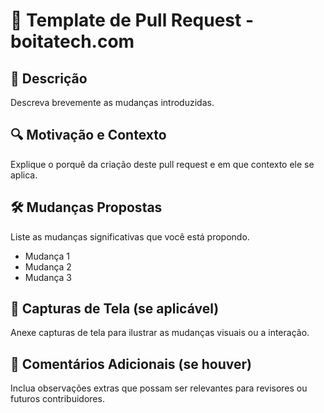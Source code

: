 # 🚀 Template de Pull Request - boitatech.com

## 📝 Descrição
Descreva brevemente as mudanças introduzidas.

## 🔍 Motivação e Contexto
Explique o porquê da criação deste pull request e em que contexto ele se aplica.

## 🛠 Mudanças Propostas
Liste as mudanças significativas que você está propondo.

- Mudança 1
- Mudança 2
- Mudança 3

## 📸 Capturas de Tela (se aplicável)
Anexe capturas de tela para ilustrar as mudanças visuais ou a interação.

## 📢 Comentários Adicionais (se houver)
Inclua observações extras que possam ser relevantes para revisores ou futuros contribuidores.
